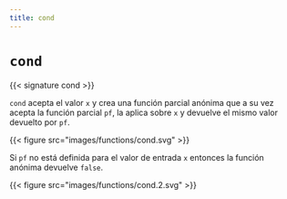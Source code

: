 ```yaml
---
title: cond
---
```


# `cond`

{{< signature cond >}}

`cond` acepta el valor `x` y crea una función parcial anónima que a su vez
acepta la función parcial `pf`, la aplica sobre `x` y devuelve el mismo valor
devuelto por `pf`.

{{< figure src="images/functions/cond.svg" >}}

Si `pf` no está definida para el valor de entrada `x` entonces la función
anónima devuelve `false`.

{{< figure src="images/functions/cond.2.svg" >}}
